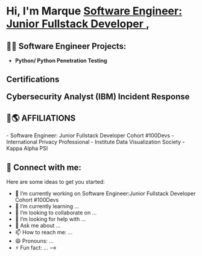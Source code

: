 <h1>Hi, I'm Marque <a href="https://www.linkedin.com/in/marque-walker-99685333/">Software Engineer: Junior Fullstack Developer </a>, 

<h2>👨‍💻 Software Engineer Projects:</h2>

- <b>Python/ Python Penetration Testing </b>
  
  
  

<h2> Certifications

  
Cybersecurity Analyst (IBM)
Incident Response
  
  

  
 
  

  

  

  


  
  
  
<h2> 🚀🌎 AFFILIATIONS </h2>
- Software Engineer: Junior Fullstack Developer Cohort #100Devs
- International Privacy Professional
- Institute Data Visualization Society
- Kappa Alpha PSI


<h2> 🤳 Connect with me:</h2>



Here are some ideas to get you started:

- 🔭 I’m currently working on Software Engineer:Junior Fullstack Developer Cohort #100Devs
- 🌱 I’m currently learning ...
- 👯 I’m looking to collaborate on ...
- 🤔 I’m looking for help with ...
- 💬 Ask me about ...
- 📫 How to reach me: ...
- 😄 Pronouns: ...
- ⚡ Fun fact: ...
-->


[linkedin]: https://www.linkedin.com/in/marque-walker-99685333

<!--
**nemsis310/nemsis310** is a ✨ _special_ ✨ repository because its `README.md` (this file) appears on your GitHub profile.

Here are some ideas to get you started:


